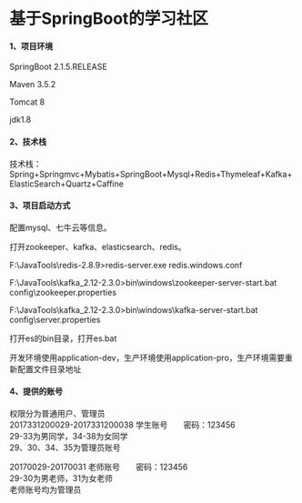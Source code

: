 # 基于SpringBoot的学习社区

#### 1、项目环境

SpringBoot 2.1.5.RELEASE

Maven 3.5.2

Tomcat 8

jdk1.8

#### 2、技术栈

技术栈：Spring+Springmvc+Mybatis+SpringBoot+Mysql+Redis+Thymeleaf+Kafka+ElasticSearch+Quartz+Caffine

#### 3、项目启动方式

配置mysql、七牛云等信息。

打开zookeeper、kafka、elasticsearch、redis。



F:\JavaTools\redis-2.8.9>redis-server.exe redis.windows.conf

F:\JavaTools\kafka_2.12-2.3.0>bin\windows\zookeeper-server-start.bat config\zookeeper.properties

F:\JavaTools\kafka_2.12-2.3.0>bin\windows\kafka-server-start.bat config\server.properties

打开es的bin目录，打开es.bat

开发环境使用application-dev，生产环境使用application-pro，生产环境需要重新配置文件目录地址

#### 4、提供的账号
权限分为普通用户、管理员<br/>
2017331200029-2017331200038 学生账号　　密码：123456<br/>
29-33为男同学，34-38为女同学<br/>
29、30、34、35为管理员账号<br/>

20170029-20170031 老师账号　　密码：123456<br/>
29-30为男老师，31为女老师<br/>
老师账号均为管理员<br/>